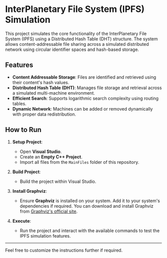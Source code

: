 # InterPlanetary File System (IPFS) Simulation

This project simulates the core functionality of the InterPlanetary File System (IPFS) using a Distributed Hash Table (DHT) structure. The system allows content-addressable file sharing across a simulated distributed network using circular identifier spaces and hash-based storage.

## Features
- **Content Addressable Storage**: Files are identified and retrieved using their content's hash values.
- **Distributed Hash Table (DHT)**: Manages file storage and retrieval across a simulated multi-machine environment.
- **Efficient Search**: Supports logarithmic search complexity using routing tables.
- **Dynamic Network**: Machines can be added or removed dynamically with proper data redistribution.

## How to Run

1. **Setup Project**:
   - Open **Visual Studio**.
   - Create an **Empty C++ Project**.
   - Import all files from the `MainFiles` folder of this repository.

2. **Build Project**:
   - Build the project within Visual Studio.

3. **Install Graphviz**:
   - Ensure **Graphviz** is installed on your system. Add it to your system's dependencies if required. You can download and install Graphviz from <a href="https://graphviz.org/" target="_blank">Graphviz's official site</a>.

4. **Execute**:
   - Run the project and interact with the available commands to test the IPFS simulation features.

---

Feel free to customize the instructions further if required.
